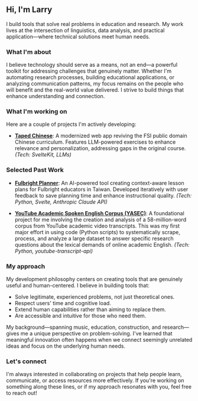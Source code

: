 ## Hi, I'm Larry

I build tools that solve real problems in education and research. My work lives at the intersection of linguistics, data analysis, and practical application—where technical solutions meet human needs.

### What I'm about

I believe technology should serve as a means, not an end—a powerful toolkit for addressing challenges that genuinely matter. Whether I'm automating research processes, building educational applications, or analyzing communication patterns, my focus remains on the people who will benefit and the real-world value delivered. I strive to build things that enhance understanding and connection.

### What I'm working on

Here are a couple of projects I'm actively developing:

-   **[Taped Chinese](https://github.com/larrygrpolanco/standard-chinese-platform)**: A modernized web app reviving the FSI public domain Chinese curriculum. Features LLM-powered exercises to enhance relevance and personalization, addressing gaps in the original course.
    *(Tech: SvelteKit, LLMs)*

### Selected Past Work
    
-   **[Fulbright Planner](https://github.com/larrygrpolanco/eta-lesson-planner)**: An AI-powered tool creating context-aware lesson plans for Fulbright educators in Taiwan. Developed iteratively with user feedback to save planning time and enhance instructional quality.
    *(Tech: Python, Svelte, Anthropic Claude API)*

-   **[YouTube Academic Spoken English Corpus (YASEC)](https://github.com/larrygrpolanco/youtube-transcript-corpus-study)**: A foundational project for me involving the creation and analysis of a 58-million-word corpus from YouTube academic video transcripts. This was my first major effort in using code (Python scripts) to systematically scrape, process, and analyze a large dataset to answer specific research questions about the lexical demands of online academic English.
    *(Tech: Python, youtube-transcript-api)*

### My approach

My development philosophy centers on creating tools that are genuinely useful and human-centered. I believe in building tools that:

-   Solve legitimate, experienced problems, not just theoretical ones.
-   Respect users' time and cognitive load.
-   Extend human capabilities rather than aiming to replace them.
-   Are accessible and intuitive for those who need them.

My background—spanning music, education, construction, and research—gives me a unique perspective on problem-solving. I've learned that meaningful innovation often happens when we connect seemingly unrelated ideas and focus on the underlying human needs.

### Let's connect

I'm always interested in collaborating on projects that help people learn, communicate, or access resources more effectively. If you're working on something along these lines, or if my approach resonates with you, feel free to reach out!
